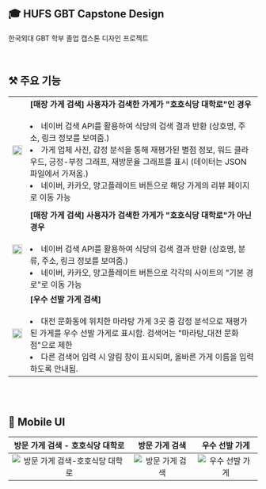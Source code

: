 ## 🎓 HUFS GBT Capstone Design

한국외대 GBT 학부 졸업 캡스톤 디자인 프로젝트

<br>

## ⚒️ 주요 기능

|                                                                                                                         |                                                                                                                                                                                                                                                                                                                                                                                                         |
| :---------------------------------------------------------------------------------------------------------------------: | :------------------------------------------------------------------------------------------------------------------------------------------------------------------------------------------------------------------------------------------------------------------------------------------------------------------------------------------------------------------------------------------------------ |
| <img src="https://github.com/Yoonkyoungme/fairview/assets/100656920/eaa926ee-480f-4bb2-b10d-8dc5bf2a79ac" width="100%"> | **[매장 가게 검색] 사용자가 검색한 가게가 "호호식당 대학로"인 경우** <br> <br> <li>네이버 검색 API를 활용하여 식당의 검색 결과 반환 (상호명, 주소, 링크 정보를 보여줌.) <li>가게 업체 사진, 감정 분석을 통해 재평가된 별점 정보, 워드 클라우드, 긍정-부정 그래프, 재방문율 그래프를 표시 (데이터는 JSON 파일에서 가져옴.)<li> 네이버, 카카오, 망고플레이트 버튼으로 해당 가게의 리뷰 페이지로 이동 가능 |
|                                                                                                                         |
| <img src="https://github.com/Yoonkyoungme/fairview/assets/100656920/a5820280-521e-41e2-8279-c9f4fef820bc" width="100%"> | **[매장 가게 검색] 사용자가 검색한 가게가 "호호식당 대학로"가 아닌 경우** <br> <br> <li>네이버 검색 API를 활용하여 식당의 검색 결과 반환 (상호명, 분류, 주소, 링크 정보를 보여줌.)<li> 네이버, 카카오, 망고플레이트 버튼으로 각각의 사이트의 "기본 경로"로 이동 가능                                                                                                                                    |
| <img src="https://github.com/Yoonkyoungme/fairview/assets/100656920/54465e4a-e608-480a-8f3f-ad72e59674a4" width="100%"> | **[우수 선발 가게 검색]** <br> <br> <li> 대전 문화동에 위치한 마라탕 가게 3곳 중 감정 분석으로 재평가된 가게를 우수 선발 가게로 표시함. 검색어는 "마라탕\_대전 문화점"으로 제한 <li> 다른 검색어 입력 시 알림 창이 표시되며, 올바른 가게 이름을 입력하도록 안내됨.                                                                                                                                      |

<br>
<br>
  
  
## 📱 Mobile UI
| 방문 가게 검색 - 호호식당 대학로                                                                                        | 방문 가게 검색                                                                                     | 우수 선발 가게                                                                        |
| :-------------------------------------------------------------------------------------------------------------------: | :------------------------------------------------------------------------------------------------: | :------------------------------------------------------------------------------------: |
| ![방문 가게 검색-호호식당 대학로](https://github.com/Yoonkyoungme/fairview/assets/100656920/16ef4536-8434-45a8-a239-4b05b19ad7eb) | ![방문 가게 검색](https://github.com/Yoonkyoungme/fairview/assets/100656920/5e278b71-c3e4-4d98-b9d2-5ef36f9747eb) | ![우수 선발 가게](https://github.com/Yoonkyoungme/fairview/assets/100656920/659a577f-64fa-43b2-8978-cc58e28ec2df) |
